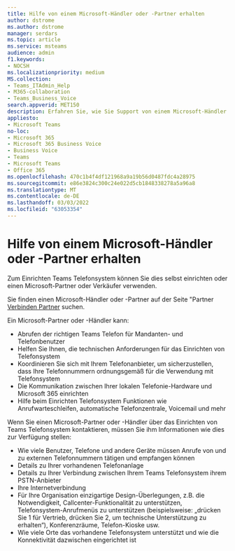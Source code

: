 ```yaml
---
title: Hilfe von einem Microsoft-Händler oder -Partner erhalten
author: dstrome
ms.author: dstrome
manager: serdars
ms.topic: article
ms.service: msteams
audience: admin
f1.keywords:
- NOCSH
ms.localizationpriority: medium
MS.collection:
- Teams_ITAdmin_Help
- M365-collaboration
- Teams_Business_Voice
search.appverid: MET150
description: Erfahren Sie, wie Sie Support von einem Microsoft-Händler oder -Partner erhalten, der Sie beim Einrichten ihrer Microsoft Teams Telefonsystem ohne Einen Anrufplan unterstützt.
appliesto:
- Microsoft Teams
no-loc:
- Microsoft 365
- Microsoft 365 Business Voice
- Business Voice
- Teams
- Microsoft Teams
- Office 365
ms.openlocfilehash: 470c1b4f4df121968a9a19b56d0487fdc4a28975
ms.sourcegitcommit: e86e3824c300c24e022d5cb1848338278a5a96a8
ms.translationtype: MT
ms.contentlocale: de-DE
ms.lasthandoff: 03/03/2022
ms.locfileid: "63053354"
---
```

# <a name="get-help-from-a-microsoft-reseller-or-partner"></a>Hilfe von einem Microsoft-Händler oder -Partner erhalten

Zum Einrichten Teams Telefonsystem können Sie dies selbst einrichten oder einen Microsoft-Partner oder Verkäufer verwenden.

Sie finden einen Microsoft-Händler oder -Partner auf der Seite "Partner [Verbinden Partner](https://appsource.microsoft.com/marketplace/partner-dir) suchen.

Ein Microsoft-Partner oder -Händler kann:

- Abrufen der richtigen Teams Telefon für Mandanten- und Telefonbenutzer
- Helfen Sie Ihnen, die technischen Anforderungen für das Einrichten von Telefonsystem
- Koordinieren Sie sich mit Ihrem Telefonanbieter, um sicherzustellen, dass Ihre Telefonnummern ordnungsgemäß für die Verwendung mit Telefonsystem
- Die Kommunikation zwischen Ihrer lokalen Telefonie-Hardware und Microsoft 365 einrichten
- Hilfe beim Einrichten Telefonsystem Funktionen wie Anrufwarteschleifen, automatische Telefonzentrale, Voicemail und mehr

Wenn Sie einen Microsoft-Partner oder -Händler über das Einrichten von Teams Telefonsystem kontaktieren, müssen Sie ihm Informationen wie dies zur Verfügung stellen:

- Wie viele Benutzer, Telefone und andere Geräte müssen Anrufe von und zu externen Telefonnummern tätigen und empfangen können
- Details zu Ihrer vorhandenen Telefonanlage
- Details zu Ihrer Verbindung zwischen Ihrem Teams Telefonsystem ihrem PSTN-Anbieter
- Ihre Internetverbindung
- Für Ihre Organisation einzigartige Design-Überlegungen, z.B. die Notwendigkeit, Callcenter-Funktionalität zu unterstützen, Telefonsystem-Anrufmenüs zu unterstützen (beispielsweise: „drücken Sie 1 für Vertrieb, drücken Sie 2, um technische Unterstützung zu erhalten“), Konferenzräume, Telefon-Kioske usw.
- Wie viele Orte das vorhandene Telefonsystem unterstützt und wie die Konnektivität dazwischen eingerichtet ist
